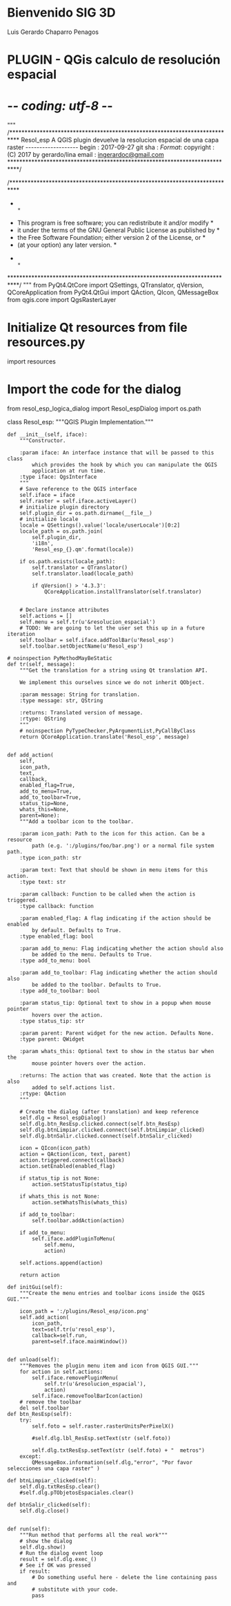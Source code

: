 # Bienvenido SIG 3D
Luis Gerardo Chaparro Penagos
# PLUGIN - QGis calculo de resolución espacial
# -*- coding: utf-8 -*-
"""
/***************************************************************************
 Resol_esp
                                 A QGIS plugin
 devuelve la resolucion espacial de una capa raster
                              -------------------
        begin                : 2017-09-27
        git sha              : $Format:%H$
        copyright            : (C) 2017 by gerardo/lina
        email                : ingerardoc@gmail.com
 ***************************************************************************/

/***************************************************************************
 *                                                                         *
 *   This program is free software; you can redistribute it and/or modify  *
 *   it under the terms of the GNU General Public License as published by  *
 *   the Free Software Foundation; either version 2 of the License, or     *
 *   (at your option) any later version.                                   *
 *                                                                         *
 ***************************************************************************/
"""
from PyQt4.QtCore import QSettings, QTranslator, qVersion, QCoreApplication
from PyQt4.QtGui import QAction, QIcon, QMessageBox
from qgis.core import QgsRasterLayer

# Initialize Qt resources from file resources.py
import resources
# Import the code for the dialog
from resol_esp_logica_dialog import Resol_espDialog
import os.path


class Resol_esp:
    """QGIS Plugin Implementation."""

    def __init__(self, iface):
        """Constructor.

        :param iface: An interface instance that will be passed to this class
            which provides the hook by which you can manipulate the QGIS
            application at run time.
        :type iface: QgsInterface
        """
        # Save reference to the QGIS interface
        self.iface = iface
        self.raster = self.iface.activeLayer()
        # initialize plugin directory
        self.plugin_dir = os.path.dirname(__file__)
        # initialize locale
        locale = QSettings().value('locale/userLocale')[0:2]
        locale_path = os.path.join(
            self.plugin_dir,
            'i18n',
            'Resol_esp_{}.qm'.format(locale))

        if os.path.exists(locale_path):
            self.translator = QTranslator()
            self.translator.load(locale_path)

            if qVersion() > '4.3.3':
                QCoreApplication.installTranslator(self.translator)


        # Declare instance attributes
        self.actions = []
        self.menu = self.tr(u'&resolucion_espacial')
        # TODO: We are going to let the user set this up in a future iteration
        self.toolbar = self.iface.addToolBar(u'Resol_esp')
        self.toolbar.setObjectName(u'Resol_esp')

    # noinspection PyMethodMayBeStatic
    def tr(self, message):
        """Get the translation for a string using Qt translation API.

        We implement this ourselves since we do not inherit QObject.

        :param message: String for translation.
        :type message: str, QString

        :returns: Translated version of message.
        :rtype: QString
        """
        # noinspection PyTypeChecker,PyArgumentList,PyCallByClass
        return QCoreApplication.translate('Resol_esp', message)


    def add_action(
        self,
        icon_path,
        text,
        callback,
        enabled_flag=True,
        add_to_menu=True,
        add_to_toolbar=True,
        status_tip=None,
        whats_this=None,
        parent=None):
        """Add a toolbar icon to the toolbar.

        :param icon_path: Path to the icon for this action. Can be a resource
            path (e.g. ':/plugins/foo/bar.png') or a normal file system path.
        :type icon_path: str

        :param text: Text that should be shown in menu items for this action.
        :type text: str

        :param callback: Function to be called when the action is triggered.
        :type callback: function

        :param enabled_flag: A flag indicating if the action should be enabled
            by default. Defaults to True.
        :type enabled_flag: bool

        :param add_to_menu: Flag indicating whether the action should also
            be added to the menu. Defaults to True.
        :type add_to_menu: bool

        :param add_to_toolbar: Flag indicating whether the action should also
            be added to the toolbar. Defaults to True.
        :type add_to_toolbar: bool

        :param status_tip: Optional text to show in a popup when mouse pointer
            hovers over the action.
        :type status_tip: str

        :param parent: Parent widget for the new action. Defaults None.
        :type parent: QWidget

        :param whats_this: Optional text to show in the status bar when the
            mouse pointer hovers over the action.

        :returns: The action that was created. Note that the action is also
            added to self.actions list.
        :rtype: QAction
        """

        # Create the dialog (after translation) and keep reference
        self.dlg = Resol_espDialog()
        self.dlg.btn_ResEsp.clicked.connect(self.btn_ResEsp)
        self.dlg.btnLimpiar.clicked.connect(self.btnLimpiar_clicked)
        self.dlg.btnSalir.clicked.connect(self.btnSalir_clicked)

        icon = QIcon(icon_path)
        action = QAction(icon, text, parent)
        action.triggered.connect(callback)
        action.setEnabled(enabled_flag)

        if status_tip is not None:
            action.setStatusTip(status_tip)

        if whats_this is not None:
            action.setWhatsThis(whats_this)

        if add_to_toolbar:
            self.toolbar.addAction(action)

        if add_to_menu:
            self.iface.addPluginToMenu(
                self.menu,
                action)

        self.actions.append(action)

        return action

    def initGui(self):
        """Create the menu entries and toolbar icons inside the QGIS GUI."""

        icon_path = ':/plugins/Resol_esp/icon.png'
        self.add_action(
            icon_path,
            text=self.tr(u'resol_esp'),
            callback=self.run,
            parent=self.iface.mainWindow())


    def unload(self):
        """Removes the plugin menu item and icon from QGIS GUI."""
        for action in self.actions:
            self.iface.removePluginMenu(
                self.tr(u'&resolucion_espacial'),
                action)
            self.iface.removeToolBarIcon(action)
        # remove the toolbar
        del self.toolbar
    def btn_ResEsp(self):
        try:
            self.foto = self.raster.rasterUnitsPerPixelX()

            #self.dlg.lbl_ResEsp.setText(str (self.foto))

            self.dlg.txtResEsp.setText(str (self.foto) + "  metros")
        except:
            QMessageBox.information(self.dlg,"error", "Por favor selecciones una capa raster" )

    def btnLimpiar_clicked(self):
        self.dlg.txtResEsp.clear()
        #self.dlg.pTObjetosEspaciales.clear()

    def btnSalir_clicked(self):
        self.dlg.close()


    def run(self):
        """Run method that performs all the real work"""
        # show the dialog
        self.dlg.show()
        # Run the dialog event loop
        result = self.dlg.exec_()
        # See if OK was pressed
        if result:
            # Do something useful here - delete the line containing pass and
            # substitute with your code.
            pass




